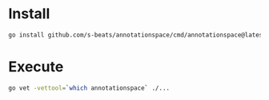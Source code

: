 # Install

```sh
go install github.com/s-beats/annotationspace/cmd/annotationspace@latest
```
# Execute

```sh
go vet -vettool=`which annotationspace` ./...
```
